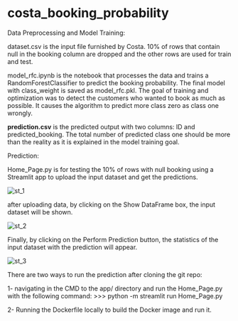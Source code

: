 # costa_booking_probability

Data Preprocessing and Model Training:

dataset.csv is the input file furnished by Costa. 10% of rows that contain null in the booking column are dropped and the other rows are used for train and test.

model_rfc.ipynb is the notebook that processes the data and trains a RandomForestClassifier to predict the booking probability. The final model with class_weight is saved as model_rfc.pkl. The goal of training and optimization was to detect the customers who wanted to book as much as possible. It causes the algorithm to predict more class zero as class one wrongly.

**prediction.csv** is the predicted output with two columns: ID and predicted_booking. The total number of predicted class one should be more than the reality as it is explained in the model training goal.

Prediction:

Home_Page.py is for testing the 10% of rows with null booking using a Streamlit app to upload the input dataset and get the predictions.

![st_1](https://github.com/samedhsh/costa_booking_probability/assets/80158302/ee4e94ff-a9d2-4f75-81e3-a0d88fb5eb57)

after uploading data, by clicking on the Show DataFrame box, the input dataset will be shown. 

![st_2](https://github.com/samedhsh/costa_booking_probability/assets/80158302/23311706-41ec-4c42-827c-5329b7cc02eb)

Finally, by clicking on the Perform Prediction button, the statistics of the input dataset with the prediction will appear.

![st_3](https://github.com/samedhsh/costa_booking_probability/assets/80158302/1fdaf7ce-68a3-4690-b054-5ac7deebbe31)


There are two ways to run the prediction after cloning the git repo:

1- navigating in the CMD to the app/ directory and run the Home_Page.py with the following command:
            >>>  python -m streamlit run Home_Page.py

2- Running the Dockerfile locally to build the Docker image and run it.




